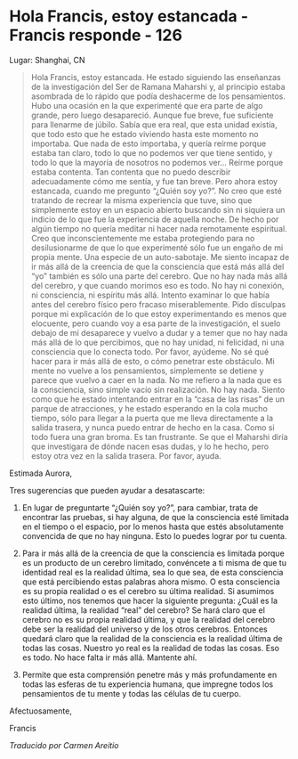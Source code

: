 # Hola Francis, estoy estancada - Francis responde - 126

Lugar: Shanghai, CN

>Hola Francis, estoy estancada. He estado siguiendo las enseñanzas de la investigación del Ser de Ramana Maharshi y, al principio estaba asombrada de lo rápido que podía deshacerme de los pensamientos. Hubo una ocasión en la que experimenté que era parte de algo grande, pero luego desapareció. Aunque fue breve, fue suficiente para llenarme de júbilo. Sabía que era real, que esta unidad existía, que todo esto que he estado viviendo hasta este momento no importaba. Que nada de esto importaba, y quería reírme porque estaba tan claro, todo lo que no podemos ver que tiene sentido, y todo lo que la mayoría de nosotros no podemos ver… Reírme porque estaba contenta. Tan contenta que no puedo describir adecuadamente cómo me sentía, y fue tan breve. Pero ahora estoy estancada, cuando me pregunto “¿Quién soy yo?”. No creo que esté tratando de recrear la misma experiencia que tuve, sino que simplemente estoy en un espacio abierto buscando sin ni siquiera un indicio de lo que fue la experiencia de aquella noche. De hecho por algún tiempo no quería meditar ni hacer nada remotamente espiritual. Creo que inconscientemente me estaba protegiendo para no desilusionarme de que lo que experimenté sólo fue un engaño de mi propia mente. Una especie de un auto-sabotaje. Me siento incapaz de ir más allá de la creencia de que la consciencia que está más allá del “yo” también es sólo una parte del cerebro. Que no hay nada más allá del cerebro, y que cuando morimos eso es todo. No hay ni conexión, ni consciencia, ni espíritu más allá. Intento examinar lo que había antes del cerebro físico pero fracaso miserablemente. Pido disculpas porque mi explicación de lo que estoy experimentando es menos que elocuente, pero cuando voy a esa parte de la investigación, el suelo debajo de mí desaparece y vuelvo a dudar y a temer que no hay nada más allá de lo que percibimos, que no hay unidad, ni felicidad, ni una consciencia que lo conecta todo. Por favor, ayúdeme. No sé qué hacer para ir más allá de esto, o cómo penetrar este obstáculo. Mi mente no vuelve a los pensamientos, simplemente se detiene y parece que vuelvo a caer en la nada. No me refiero a la nada que es la consciencia, sino simple vacío sin realización. No hay nada. Siento como que he estado intentando entrar en la “casa de las risas” de un parque de atracciones, y he estado esperando en la cola mucho tiempo, sólo para llegar a la puerta que me lleva directamente a la salida trasera, y nunca puedo entrar de hecho en la casa. Como si todo fuera una gran broma. Es tan frustrante. Se que el Maharshi diría que investigara de dónde nacen esas dudas, y lo he hecho, pero estoy otra vez en la salida trasera. Por favor, ayuda.

Estimada Aurora,

Tres sugerencias que pueden ayudar a desatascarte:

1. En lugar de preguntarte “¿Quién soy yo?”, para cambiar, trata de encontrar las pruebas, si hay alguna, de que la consciencia esté limitada en el tiempo o el espacio, por lo menos hasta que estés absolutamente convencida de que no hay ninguna. Esto lo puedes lograr por tu cuenta.

2. Para ir más allá de la creencia de que la consciencia es limitada porque es un producto de un cerebro limitado, convéncete a ti misma de que tu identidad real es la realidad última, sea lo que sea, de esta consciencia que está percibiendo estas palabras ahora mismo. O esta consciencia es su propia realidad o es el cerebro su última realidad. Si asumimos esto último, nos tenemos que hacer la siguiente pregunta: ¿Cuál es la realidad última, la realidad “real” del cerebro? Se hará claro que el cerebro no es su propia realidad última, y que la realidad del cerebro debe ser la realidad del universo y de los otros cerebros. Entonces quedará claro que la realidad de la consciencia es la realidad última de todas las cosas. Nuestro yo real es la realidad de todas las cosas. Eso es todo. No hace falta ir más allá. Mantente ahí.

3. Permite que esta comprensión penetre más y más profundamente en todas las esferas de tu experiencia humana, que impregne todos los pensamientos de tu mente y todas las células de tu cuerpo.

Afectuosamente,

Francis

_Traducido por Carmen Areitio_